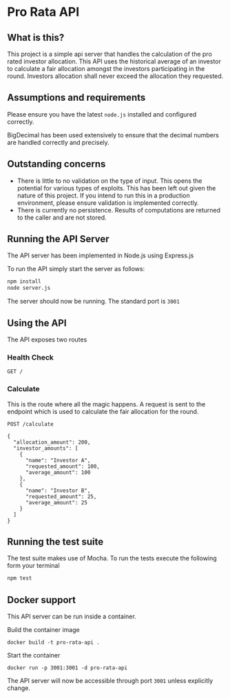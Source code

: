 # Pro Rata API

## What is this?

This project is a simple api server that handles the calculation of the pro rated investor allocation. This API uses the
historical average of an investor to calculate a fair allocation amongst the investors participating in the round.
Investors allocation shall never exceed the allocation they requested.

## Assumptions and requirements

Please ensure you have the latest `node.js` installed and configured correctly.

BigDecimal has been used extensively to ensure that the decimal numbers are handled correctly and precisely.

## Outstanding concerns

* There is little to no validation on the type of input. This opens the potential for various types of exploits. This
  has been left out given the nature of this project. If you intend to run this in a production environment, please
  ensure validation is implemented correctly.
* There is currently no persistence. Results of computations are returned to the caller and are not stored.

## Running the API Server

The API server has been implemented in Node.js using Express.js

To run the API simply start the server as follows:

```bash
npm install
node server.js
```

The server should now be running. The standard port is `3001`

## Using the API

The API exposes two routes

### Health Check

```http request
GET /
```

### Calculate

This is the route where all the magic happens. A request is sent to the endpoint which is used to calculate the fair
allocation for the round.

```
POST /calculate

{
  "allocation_amount": 200,
  "investor_amounts": [
    {
      "name": "Investor A",
      "requested_amount": 100,
      "average_amount": 100
    },
    {
      "name": "Investor B",
      "requested_amount": 25,
      "average_amount": 25
    }
  ]
}
```

## Running the test suite

The test suite makes use of Mocha. To run the tests execute the following form your terminal

```bash
npm test
```

## Docker support
This API server can be run inside a container. 

Build the container image
```
docker build -t pro-rata-api .
```

Start the container

```
docker run -p 3001:3001 -d pro-rata-api
```

The API server will now be accessible through port `3001` unless explicitly change.